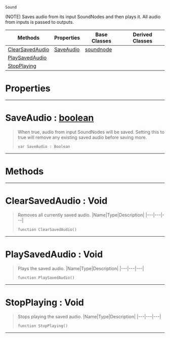  `Sound`

(NOTE) Saves audio from its input SoundNodes and then plays it. All audio from inputs is passed to outputs.

|Methods|Properties|Base Classes|Derived Classes|
|---|---|---|---|
|[ ClearSavedAudio](https://github.com/zeroengineteam/ZeroDocs/code_reference/class_reference/saveaudionode.markdown#clearsavedaudio-void)|[ SaveAudio](https://github.com/zeroengineteam/ZeroDocs/code_reference/class_reference/saveaudionode.markdown#saveaudio-zero-engine-do)|[soundnode](https://github.com/zeroengineteam/ZeroDocs/code_reference/class_reference/soundnode.markdown)| |
|[ PlaySavedAudio](https://github.com/zeroengineteam/ZeroDocs/code_reference/class_reference/saveaudionode.markdown#playsavedaudio-void)| | | |
|[ StopPlaying](https://github.com/zeroengineteam/ZeroDocs/code_reference/class_reference/saveaudionode.markdown#stopplaying-void)| | | |


 #  Properties


---  
 #  SaveAudio : [boolean](https://github.com/zeroengineteam/ZeroDocs/code_reference/zilch_base_types/boolean.markdown)

> When true, audio from input SoundNodes will be saved. Setting this to true will remove any existing saved audio before saving more.
> ``` lang=cpp, name=Zilch
> var SaveAudio : Boolean


---  
 #  Methods


---  
 #  ClearSavedAudio : Void

> Removes all currently saved audio.
> |Name|Type|Description|
> |---|---|---|
> ``` lang=cpp, name=Zilch
> function ClearSavedAudio()
> ``` 


---  
 #  PlaySavedAudio : Void

> Plays the saved audio.
> |Name|Type|Description|
> |---|---|---|
> ``` lang=cpp, name=Zilch
> function PlaySavedAudio()
> ``` 


---  
 #  StopPlaying : Void

> Stops playing the saved audio.
> |Name|Type|Description|
> |---|---|---|
> ``` lang=cpp, name=Zilch
> function StopPlaying()
> ``` 


---  
 

 